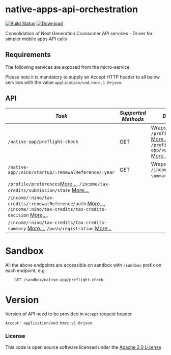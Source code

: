 # native-apps-api-orchestration

[![Build Status](https://travis-ci.org/hmrc/native-apps-api-orchestration.svg?branch=master)](https://travis-ci.org/hmrc/native-apps-api-orchestration) [ ![Download](https://api.bintray.com/packages/hmrc/releases/native-apps-api-orchestration/images/download.svg) ](https://bintray.com/hmrc/releases/native-apps-api-orchestration/_latestVersion)

Consolidation of Next Generation Cconsumer API services - Driver for simpler mobile apps API calls

Requirements
------------

The following services are exposed from the micro-service.

Please note it is mandatory to supply an Accept HTTP header to all below services with the value ```application/vnd.hmrc.1.0+json```.


API
---

| *Task* | *Supported Methods* | *Description* |
|--------|----|----|
| ```/native-app/preflight-check``` | GET | Wraps Service Calls ```/profile/accounts``` [More...](docs/accounts.md) and ```/profile/native-app/version-check``` [More...](docs/versionCheck.md) |
| ```/native-app/:nino/startup/:renewalReference/:year``` | GET | Wraps Service Calls ```/income/:nino/tax-summary/:year```[More...](docs/tax-summary.md),
| ```/profile/preferences```[More...](docs/preferences.md), ```/income/tax-credits/submission/state``` [More...](docs/tax-credits-submission-state.md), 
| ```/income/:nino/tax-credits/:renewalReference/auth``` [More...](docs/authenticate.md), ```/income/:nino/tax-credits/tax-credits-decision``` [More...](docs/tax-credit-decision.md),
| ```/income/:nino/tax-credits/tax-credits-summary``` [More...](docs/tax-credits-summary.md), ```/push/registration``` [More...](docs/registration.md) |

# Sandbox
All the above endpoints are accessible on sandbox with `/sandbox` prefix on each endpoint, e.g.
```
    GET /sandbox/native-app/preflight-check
```

# Version
Version of API need to be provided in `Accept` request header
```
Accept: application/vnd.hmrc.v1.0+json
```


### License

This code is open source software licensed under the [Apache 2.0 License]("http://www.apache.org/licenses/LICENSE-2.0.html")
